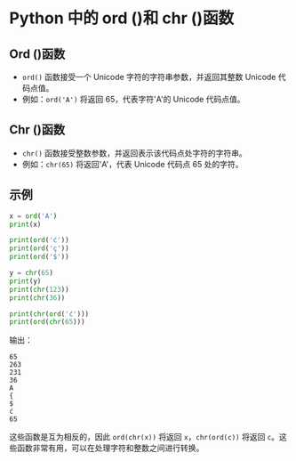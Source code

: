 # Python 中的 ord ()和 chr ()函数

## Ord ()函数
- `ord()` 函数接受一个 Unicode 字符的字符串参数，并返回其整数 Unicode 代码点值。
- 例如：`ord('A')` 将返回 65，代表字符'A'的 Unicode 代码点值。

## Chr ()函数
- `chr()` 函数接受整数参数，并返回表示该代码点处字符的字符串。
- 例如：`chr(65)` 将返回'A'，代表 Unicode 代码点 65 处的字符。

## 示例
```python
x = ord('A')
print(x)

print(ord('ć'))
print(ord('ç'))
print(ord('$'))

y = chr(65)
print(y)
print(chr(123))
print(chr(36))

print(chr(ord('ć')))
print(ord(chr(65)))
```

输出：
```
65
263
231
36
A
{
$
ć
65
```

这些函数是互为相反的，因此 `ord(chr(x))` 将返回 `x`，`chr(ord(c))` 将返回 `c`。这些函数非常有用，可以在处理字符和整数之间进行转换。